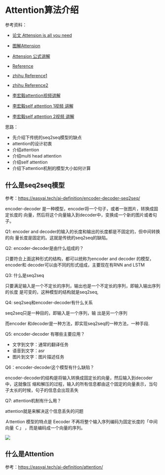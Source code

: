 # Attention算法介绍

参考资料：

- [论文 Attension is all you need](https://arxiv.org/pdf/1706.03762.pdf) 
- [图解Attension](https://wmathor.com/index.php/archives/1450/) 
- [Attension 公式讲解](https://wmathor.com/index.php/archives/1432/) 
- [Reference](https://wmathor.com/index.php/archives/1432/) 

- [zhihu Reference1](https://zhuanlan.zhihu.com/p/47063917) 
- [zhihu Reference2](https://zhuanlan.zhihu.com/p/47282410) 

- [李宏毅attention视频讲解](https://www.youtube.com/watch?v=ugWDIIOHtPA) 
- [李宏毅self attention 1视频 讲解](https://www.youtube.com/watch?v=hYdO9CscNes&t=2s) 
- [李宏毅self attention 2视频 讲解](https://www.youtube.com/watch?v=gmsMY5kc-zw) 

思路：

- 先介绍下传统的seq2seq模型的缺点
- attention的设计初衷
- 介绍attention
- 介绍multi head attention
- 介绍self attention
- 介绍下attention机制的模型大小如何计算


## 什么是seq2seq模型

参考：https://easyai.tech/ai-definition/encoder-decoder-seq2seq/

encoder-decoder 是一种模型，encoder将一个句子，或者一张图片，转换成固定长度的
向量，然后将这个向量输入到decoder中，变换成一个新的图片或者句子。

Q1: encoder and decoder的输入的长度和输出的长度都是不固定的，但中间转换的向
量长度是固定的。这就是传统的seq2seq的缺陷。

Q2: encoder-decoder是由什么组成的？

只要符合上面这种形式的结构，都可以统称为encoder and decoder 的模型，encoder和
decoder可以由不同的形式组成，主要现在有RNN and LSTM

Q3: 什么是seq2seq

只要满足输入是一个不定长的序列，输出也是一个不定长的序列，即输入输出序列的长度
是可变的，这种模型的结构就是seq2seq, 

Q4: seq2seq和encoder-decoder有什么关系

seq2seq只是一种目的，即输入是一个序列，输
出是另一个序列

而encoder 和decoder是一种方法，即实现seq2seq的一种方法，一种手段.

Q5: encoder-decoder 有哪些主要应用？

- 文字到文字：通常的翻译任务
- 语音到文字：asr
- 图片到文字：图片描述任务

Q6：encoder-decoder这个模型有什么缺陷？

encoder-decoder的结构是将输入转换成固定长的向量，然后输入到decoder中，这就像压
缩和解压的过程，输入的所有信息都由这个固定的向量表示，当句子太长的时候，句子的信息会出现丢失

Q7: attention机制有什么用？

attention就是来解决这个信息丢失的问题

Ａttention 模型的特点是 Eecoder 不再将整个输入序列编码为固定长度的「中间向量 Ｃ」 ，而是编码成一个向量的序列。

![](https://easy-ai.oss-cn-shanghai.aliyuncs.com/2019-10-28-attention.png) 



## 什么是Attention

参考：https://easyai.tech/ai-definition/attention/


